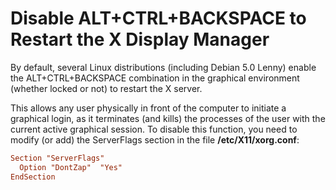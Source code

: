 # Disable ALT+CTRL+BACKSPACE to Restart the X Display Manager

By default, several Linux distributions (including Debian 5.0 Lenny) enable the ALT+CTRL+BACKSPACE combination in the graphical environment (whether locked or not) to restart the X server.

This allows any user physically in front of the computer to initiate a graphical login, as it terminates (and kills) the processes of the user with the current active graphical session. To disable this function, you need to modify (or add) the ServerFlags section in the file **/etc/X11/xorg.conf**:

```conf
Section "ServerFlags"
  Option "DontZap"  "Yes"
EndSection

